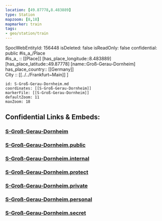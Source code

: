 ```yaml
---
location: [49.87778,8.483889] 
type: Station 
mapzoom: [8,18] 
mapmarker: train 
tags:
- geo/station/train
---
```

SpocWebEntityId: 156448
isDeleted: false
isReadOnly: false
confidential: public
#is_a_/Place  
#is_a_ :: [[Place]] 
[has_place_longitude::8.483889] 
[has_place_latitude::49.87778] 
[name::Groß-Gerau-Dornheim] 
has_place_country:: [[Germany]]  
City :: [[../../Frankfurt~Main]] ] 


```leaflet
id: S-Groß-Gerau-Dornheim.md
coordinates: [[S-Groß-Gerau-Dornheim]] 
markerFile: [[S-Groß-Gerau-Dornheim]] 
defaultZoom: 11 
maxZoom: 18
```


## Confidential Links & Embeds: 

### [S-Groß-Gerau-Dornheim](/_Standards/Earth/Continent/Europe/Europe~Central/Germany/Germany~West/Hessen/counties~Hessen/Frankfurt~Main/Stations-FFM~S/S-Groß-Gerau-Dornheim.md) 

### [S-Groß-Gerau-Dornheim.public](/_public/Earth/Continent/Europe/Europe~Central/Germany/Germany~West/Hessen/counties~Hessen/Frankfurt~Main/Stations-FFM~S/S-Groß-Gerau-Dornheim.public.md) 

### [S-Groß-Gerau-Dornheim.internal](/_internal/Earth/Continent/Europe/Europe~Central/Germany/Germany~West/Hessen/counties~Hessen/Frankfurt~Main/Stations-FFM~S/S-Groß-Gerau-Dornheim.internal.md) 

### [S-Groß-Gerau-Dornheim.protect](/_protect/Earth/Continent/Europe/Europe~Central/Germany/Germany~West/Hessen/counties~Hessen/Frankfurt~Main/Stations-FFM~S/S-Groß-Gerau-Dornheim.protect.md) 

### [S-Groß-Gerau-Dornheim.private](/_private/Earth/Continent/Europe/Europe~Central/Germany/Germany~West/Hessen/counties~Hessen/Frankfurt~Main/Stations-FFM~S/S-Groß-Gerau-Dornheim.private.md) 

### [S-Groß-Gerau-Dornheim.personal](/_personal/Earth/Continent/Europe/Europe~Central/Germany/Germany~West/Hessen/counties~Hessen/Frankfurt~Main/Stations-FFM~S/S-Groß-Gerau-Dornheim.personal.md) 

### [S-Groß-Gerau-Dornheim.secret](/_secret/Earth/Continent/Europe/Europe~Central/Germany/Germany~West/Hessen/counties~Hessen/Frankfurt~Main/Stations-FFM~S/S-Groß-Gerau-Dornheim.secret.md)

